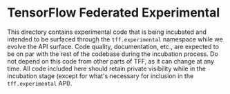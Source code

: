 # TensorFlow Federated Experimental

This directory contains experimental code that is being incubated and intended
to be surfaced through the `tff.experimental` namespace while we evolve the API
surface. Code quality, documentation, etc., are expected to be on par with the
rest of the codebase during the incubation process. Do not depend on this code
from other parts of TFF, as it can change at any time. All code included here
should retain private visibility while in the incubation stage (except for
what's necessary for inclusion in the `tff.experimental` API).
